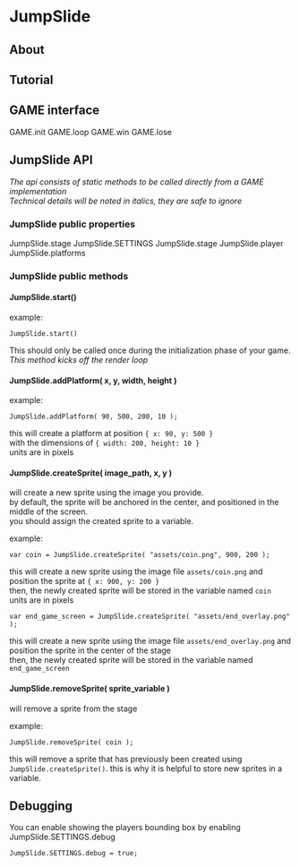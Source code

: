 # JumpSlide

## About

## Tutorial

## GAME interface

GAME.init
GAME.loop
GAME.win
GAME.lose

## JumpSlide API

_The api consists of static methods to be called directly from a GAME implementation_  
_Technical details will be noted in italics, they are safe to ignore_


### JumpSlide public properties

JumpSlide.stage
JumpSlide.SETTINGS
JumpSlide.stage
JumpSlide.player
JumpSlide.platforms

### JumpSlide public methods

#### JumpSlide.start()

example:

````
JumpSlide.start()
````

This should only be called once during the initialization phase of your game.  
_This method kicks off the render loop_


#### JumpSlide.addPlatform( x, y, width, height )

example:

````
JumpSlide.addPlatform( 90, 500, 200, 10 );
````

this will create a platform at position `{ x: 90, y: 500 }`  
with the dimensions of `{ width: 200, height: 10 }`  
units are in pixels


#### JumpSlide.createSprite( image_path, x, y )

will create a new sprite using the image you provide.  
by default, the sprite will be anchored in the center, and positioned in the middle of the screen.  
you should assign the created sprite to a variable.

example:

````
var coin = JumpSlide.createSprite( "assets/coin.png", 900, 200 );
````

this will create a new sprite using the image file `assets/coin.png` and position the sprite at `{ x: 900, y: 200 }`  
then, the newly created sprite will be stored in the variable named `coin`  
units are in pixels

````
var end_game_screen = JumpSlide.createSprite( "assets/end_overlay.png" );
````

this will create a new sprite using the image file `assets/end_overlay.png` and position the sprite in the center of the stage  
then, the newly created sprite will be stored in the variable named `end_game_screen`  


#### JumpSlide.removeSprite( sprite_variable )

will remove a sprite from the stage

example:

````
JumpSlide.removeSprite( coin );
````

this will remove a sprite that has previously been created using `JumpSlide.createSprite()`. this is why it is helpful to store new sprites in a variable.



## Debugging

You can enable showing the players bounding box by enabling JumpSlide.SETTINGS.debug

````
JumpSlide.SETTINGS.debug = true;
````